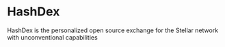 # HashDex
HashDex is the personalized open source exchange for the Stellar network with unconventional capabilities 
